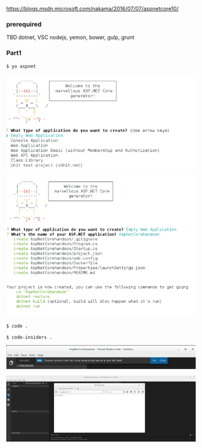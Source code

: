 

https://blogs.msdn.microsoft.com/nakama/2016/07/07/aspnetcore10/

### prerequired

TBD
dotnet, VSC
nodejs, yemon, bower, gulp, grunt

### Part1 

```
$ yo aspnet
```

![](./images/part1/01Yemon.png)

![](./images/part1/02Yemon.png)

```
$ code .
```

```
$ code-insiders .
```

![](./images/part1/03VSCode.png)

![](./images/part1/04Debug.png)